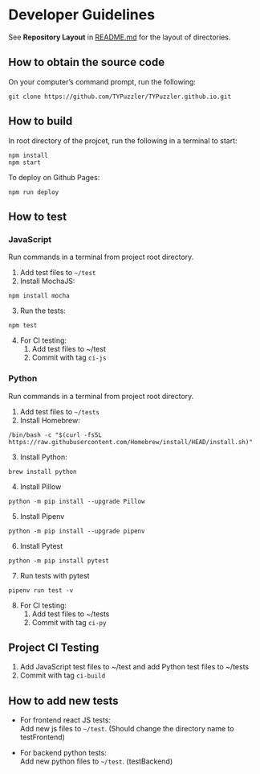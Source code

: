 # Developer Guidelines

See **Repository Layout** in [README.md](/README.md) for the layout of directories.

## How to obtain the source code

On your computer’s command prompt, run the following:
```
git clone https://github.com/TYPuzzler/TYPuzzler.github.io.git
```

## How to build
In root directory of the projcet, run the following in a terminal to start:
```
npm install
npm start
```

To deploy on Github Pages:

```
npm run deploy
```

## How to test
### JavaScript
Run commands in a terminal from project root directory.
1. Add test files to `~/test`
2. Install MochaJS:
```
npm install mocha
```
3. Run the tests:
```
npm test
```
4. For CI testing:
   1. Add test files to ~/test
   2. Commit with tag `ci-js`
### Python
Run commands in a terminal from project root directory.
1. Add test files to `~/tests`
2. Install Homebrew:
```
/bin/bash -c "$(curl -fsSL https://raw.githubusercontent.com/Homebrew/install/HEAD/install.sh)"
```
3. Install Python:
```
brew install python
```
4. Install Pillow
```
python -m pip install --upgrade Pillow
```
5. Install Pipenv
```
python -m pip install --upgrade pipenv
```
6. Install Pytest
```
python -m pip install pytest
```
7. Run tests with pytest
```
pipenv run test -v
```
8. For CI testing:
   1. Add test files to ~/tests
   2. Commit with tag `ci-py`
## Project CI Testing
1. Add JavaScript test files to ~/test and add Python test files to ~/tests
2. Commit with tag `ci-build`

## How to add new tests

- For frontend react JS tests:  
Add new js files to `~/test`. (Should change the directory name to testFrontend)

- For backend python tests:  
Add new python files to `~/test`. (testBackend)
